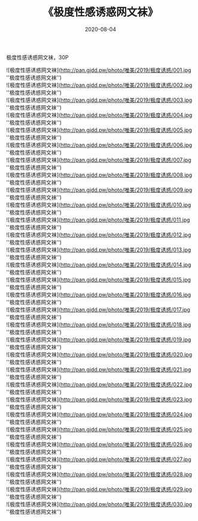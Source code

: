 ﻿---
layout: post
title:  《极度性感诱惑网文袜》
date:   2020-08-04
img: http://pan.gjdd.pw/photo/唯美/2019/极度诱惑/000.jpg
categories: [美女, 性感, 泳衣]
---

极度性感诱惑网文袜，30P

![极度性感诱惑网文袜](http://pan.gjdd.pw/photo/唯美/2019/极度诱惑/001.jpg ''极度性感诱惑网文袜'') <br>
![极度性感诱惑网文袜](http://pan.gjdd.pw/photo/唯美/2019/极度诱惑/002.jpg ''极度性感诱惑网文袜'') <br>
![极度性感诱惑网文袜](http://pan.gjdd.pw/photo/唯美/2019/极度诱惑/003.jpg ''极度性感诱惑网文袜'') <br>
![极度性感诱惑网文袜](http://pan.gjdd.pw/photo/唯美/2019/极度诱惑/004.jpg ''极度性感诱惑网文袜'') <br>
![极度性感诱惑网文袜](http://pan.gjdd.pw/photo/唯美/2019/极度诱惑/005.jpg ''极度性感诱惑网文袜'') <br>
![极度性感诱惑网文袜](http://pan.gjdd.pw/photo/唯美/2019/极度诱惑/006.jpg ''极度性感诱惑网文袜'') <br>
![极度性感诱惑网文袜](http://pan.gjdd.pw/photo/唯美/2019/极度诱惑/007.jpg ''极度性感诱惑网文袜'') <br>
![极度性感诱惑网文袜](http://pan.gjdd.pw/photo/唯美/2019/极度诱惑/008.jpg ''极度性感诱惑网文袜'') <br>
![极度性感诱惑网文袜](http://pan.gjdd.pw/photo/唯美/2019/极度诱惑/009.jpg ''极度性感诱惑网文袜'') <br>
![极度性感诱惑网文袜](http://pan.gjdd.pw/photo/唯美/2019/极度诱惑/010.jpg ''极度性感诱惑网文袜'') <br>
![极度性感诱惑网文袜](http://pan.gjdd.pw/photo/唯美/2019/极度诱惑/011.jpg ''极度性感诱惑网文袜'') <br>
![极度性感诱惑网文袜](http://pan.gjdd.pw/photo/唯美/2019/极度诱惑/012.jpg ''极度性感诱惑网文袜'') <br>
![极度性感诱惑网文袜](http://pan.gjdd.pw/photo/唯美/2019/极度诱惑/013.jpg ''极度性感诱惑网文袜'') <br>
![极度性感诱惑网文袜](http://pan.gjdd.pw/photo/唯美/2019/极度诱惑/014.jpg ''极度性感诱惑网文袜'') <br>
![极度性感诱惑网文袜](http://pan.gjdd.pw/photo/唯美/2019/极度诱惑/015.jpg ''极度性感诱惑网文袜'') <br>
![极度性感诱惑网文袜](http://pan.gjdd.pw/photo/唯美/2019/极度诱惑/016.jpg ''极度性感诱惑网文袜'') <br>
![极度性感诱惑网文袜](http://pan.gjdd.pw/photo/唯美/2019/极度诱惑/017.jpg ''极度性感诱惑网文袜'') <br>
![极度性感诱惑网文袜](http://pan.gjdd.pw/photo/唯美/2019/极度诱惑/018.jpg ''极度性感诱惑网文袜'') <br>
![极度性感诱惑网文袜](http://pan.gjdd.pw/photo/唯美/2019/极度诱惑/019.jpg ''极度性感诱惑网文袜'') <br>
![极度性感诱惑网文袜](http://pan.gjdd.pw/photo/唯美/2019/极度诱惑/020.jpg ''极度性感诱惑网文袜'') <br>
![极度性感诱惑网文袜](http://pan.gjdd.pw/photo/唯美/2019/极度诱惑/021.jpg ''极度性感诱惑网文袜'') <br>
![极度性感诱惑网文袜](http://pan.gjdd.pw/photo/唯美/2019/极度诱惑/022.jpg ''极度性感诱惑网文袜'') <br>
![极度性感诱惑网文袜](http://pan.gjdd.pw/photo/唯美/2019/极度诱惑/023.jpg ''极度性感诱惑网文袜'') <br>
![极度性感诱惑网文袜](http://pan.gjdd.pw/photo/唯美/2019/极度诱惑/024.jpg ''极度性感诱惑网文袜'') <br>
![极度性感诱惑网文袜](http://pan.gjdd.pw/photo/唯美/2019/极度诱惑/025.jpg ''极度性感诱惑网文袜'') <br>
![极度性感诱惑网文袜](http://pan.gjdd.pw/photo/唯美/2019/极度诱惑/026.jpg ''极度性感诱惑网文袜'') <br>
![极度性感诱惑网文袜](http://pan.gjdd.pw/photo/唯美/2019/极度诱惑/027.jpg ''极度性感诱惑网文袜'') <br>
![极度性感诱惑网文袜](http://pan.gjdd.pw/photo/唯美/2019/极度诱惑/028.jpg ''极度性感诱惑网文袜'') <br>
![极度性感诱惑网文袜](http://pan.gjdd.pw/photo/唯美/2019/极度诱惑/029.jpg ''极度性感诱惑网文袜'') <br>
![极度性感诱惑网文袜](http://pan.gjdd.pw/photo/唯美/2019/极度诱惑/030.jpg ''极度性感诱惑网文袜'') <br>
